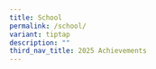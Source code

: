```yaml
---
title: School
permalink: /school/
variant: tiptap
description: ""
third_nav_title: 2025 Achievements
---
```

